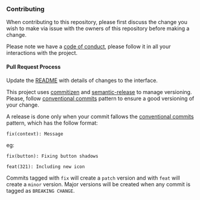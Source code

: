 ### Contributing
When contributing to this repository, please first discuss the change you wish to make via issue with the owners of this repository before making a change.

Please note we have a [code of conduct](https://github.com/yuca-live/yuca-components/blob/master/CODE_OF_CONDUCT.md), please follow it in all your interactions with the project.

#### Pull Request Process

Update the [README](https://github.com/yuca-live/yuca-components/blob/master/README.md) with details of changes to the interface. 

This project uses [commitizen](https://github.com/commitizen/cz-cli) and [semantic-release](https://github.com/semantic-release/semantic-release) to manage versioning. Please, follow [conventional commits](https://www.conventionalcommits.org/en/v1.0.0-beta.2/) pattern to ensure a good versioning of your change.

A release is done only when your commit fallows the [conventional commits](https://www.conventionalcommits.org/en/v1.0.0-beta.2/) pattern, which has the follow format:

```
fix(context): Message
```

eg:

```
fix(button): Fixing button shadows
```

```
feat(321): Including new icon
```

Commits tagged with `fix` will create a `patch` version and with `feat` will create a `minor` version. Major versions will be created when any commit is tagged as `BREAKING CHANGE`.
